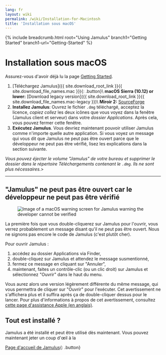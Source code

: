 ```yaml
---
lang: fr
layout: wiki
permalink: /wiki/Installation-for-Macintosh
title: 'Installation sous macOS'
---
```


{% include breadcrumb.html root="Using Jamulus" branch1="Getting Started" branch1-url="Getting-Started" %}

# Installation sous macOS

Assurez-vous d'avoir déjà lu la page [Getting Started](Getting-Started).

1. [Téléchargez Jamulus]({{ site.download_root_link }}{{ site.download_file_names.mac }}){: .button}\\
 **macOS Sierra (10.12) or lower:** [Download legacy version]({{ site.download_root_link }}{{ site.download_file_names.mac-legacy }})\\
 **Miroir 2:** [SourceForge](https://sourceforge.net/projects/llcon/files/latest/download)
1. **Installez Jamulus**: Ouvrez le fichier `.dmg` téléchargé, acceptez la licence, *copiez collez* les deux icônes que vous voyez dans la fenêtre (Jamulus client et serveur) dans votre *dossier Applications*. Après cela, vous pouvez fermer cette fenêtre.
1. **Exécutez Jamulus**. Vous devriez maintenant pouvoir utiliser Jamulus comme n'importe quelle autre application. Si vous voyez un message qui vous dit que Jamulus ne peut pas être ouvert parce que le développeur ne peut pas être vérifié, lisez les explications dans la section suivante.

_Vous pouvez éjecter le volume "Jamulus" de votre bureau et supprimer le dossier dans le répertoire Téléchargements contenant le `.dmg`. Ils ne sont plus nécessaires._>

***

## "Jamulus" ne peut pas être ouvert car le développeur ne peut pas être vérifié

<figure><img src="{{site.url}}/assets/img/fr-screenshots/verification-mac.png" loading="lazy" alt="Image of a macOS warning screen for Jamulus warning the developer cannot be verified"></figure>

La première fois que vous double-cliquerez sur Jamulus pour l'ouvrir, vous verrez probablement un message disant qu'il ne peut pas être ouvert. Nous ne signons pas encore le code de Jamulus (c'est plutôt cher).

Pour ouvrir Jamulus :
1. accédez au dossier Applications via Finder,
1. double-cliquez sur Jamulus et attendez le message susmentionné,
1. fermez ce message en cliquant sur "Annuler",
1. maintenant, faites un contrôle-clic (ou un clic droit) sur Jamulus et sélectionnez "Ouvrir" dans le haut du menu.

Vous aurez alors une version légèrement différente du même message, qui vous permettra de cliquer sur "Ouvrir" pour l'exécuter. Cet avertissement ne s'affichera plus et il suffira après ça de double-cliquer dessus pour le lancer. Pour plus d'informations à propos de cet avertissement, consultez [cette page d'assistance Apple (en anglais)](https://support.apple.com/fr-fr/guide/mac-help/mh40616/mac).

## Tout est installé ?

Jamulus a été installé et peut être utilisé dès maintenant. Vous pouvez maintenant jeter un coup d'œil à la

[Page d'accueil de Jamulus](Getting-Started){: .button}
